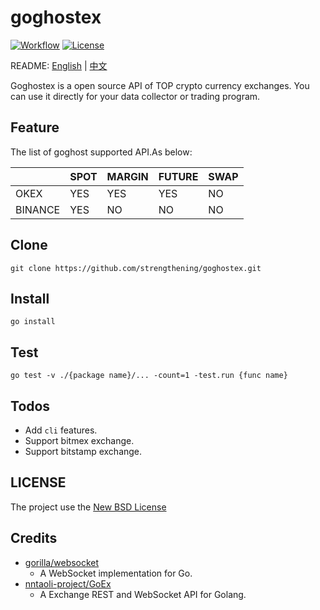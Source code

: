 # goghostex

[![Workflow](https://github.com/strengthening/goghostex/workflows/build/badge.svg)](https://github.com/strengthening/goghostex)
[![License](https://img.shields.io/badge/license-BSD-blue)](https://img.shields.io/badge/license-BSD-blue)

README: [English](https://github.com/strengthening/goghostex/blob/master/README.md) | [中文](https://github.com/strengthening/goghostex/blob/master/README-zh.md)

Goghostex is a open source API of TOP crypto currency exchanges. You can use it directly for your data collector or trading program.

## Feature

The list of goghost supported API.As below:


| |SPOT|MARGIN|FUTURE|SWAP|
|:---|:---|:---|:---|:---
|OKEX|YES|YES|YES|NO|
|BINANCE|YES|NO|NO|NO


## Clone

```
git clone https://github.com/strengthening/goghostex.git
```

## Install 

```
go install
```

## Test

```
go test -v ./{package name}/... -count=1 -test.run {func name}
```

## Todos

- Add `cli` features.
- Support bitmex exchange.
- Support bitstamp exchange.


## LICENSE

The project use the [New BSD License](./LICENSE)

## Credits

- [gorilla/websocket](https://github.com/gorilla/websocket)
    - A WebSocket implementation for Go.
- [nntaoli-project/GoEx](https://github.com/nntaoli-project/GoEx.git)
    - A Exchange REST and WebSocket API for Golang.